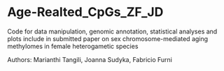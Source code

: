 # Age-Realted_CpGs_ZF_JD
Code for data manipulation, genomic annotation, statistical analyses and plots include in submitted paper on sex chromosome-mediated aging methylomes in female heterogametic species

Authors:
Marianthi Tangili, Joanna Sudyka, Fabricio Furni
